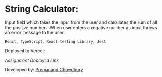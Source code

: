 # String Calculator:

Input field which takes the input from the user and calculates the sum of all the positive numbers. When user enters a negative number as input throws an error message to the user.

```js
React, TypeScript, React-testing Library, Jest
```

Deployed to Vercel:

[_Assignment Deployed Link_](https://incubyte-assignment-react.vercel.app/)

Developed by: [Premanand Chowdhury](https://www.linkedin.com/in/premanand-chowdhury/)
